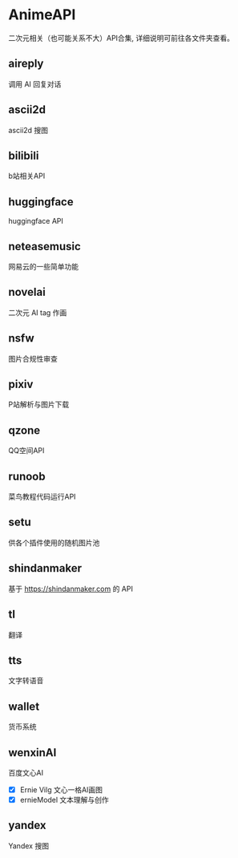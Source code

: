 # AnimeAPI
二次元相关（也可能关系不大）API合集, 详细说明可前往各文件夹查看。
## aireply
调用 AI 回复对话
## ascii2d
ascii2d 搜图
## bilibili
b站相关API
## huggingface
huggingface API
## neteasemusic
网易云的一些简单功能
## novelai
二次元 AI tag 作画
## nsfw
图片合规性审查
## pixiv
P站解析与图片下载
## qzone
QQ空间API
## runoob
菜鸟教程代码运行API
## setu
供各个插件使用的随机图片池
## shindanmaker
基于 https://shindanmaker.com 的 API
## tl
翻译
## tts
文字转语音
## wallet
货币系统
## wenxinAI
百度文心AI
- [x] Ernie Vilg
文心一格AI画图
- [x] ernieModel
文本理解与创作
## yandex
Yandex 搜图
